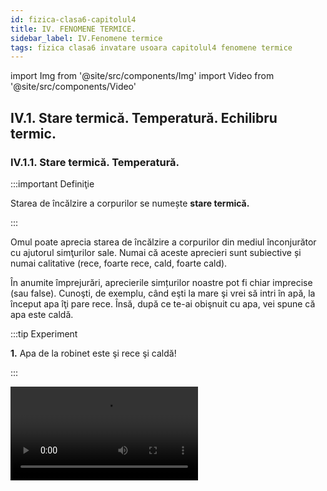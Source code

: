 ```yaml
---
id: fizica-clasa6-capitolul4
title: IV. FENOMENE TERMICE.
sidebar_label: IV.Fenomene termice
tags: fizica clasa6 invatare usoara capitolul4 fenomene termice
---
```



import Img from '@site/src/components/Img'
import Video from '@site/src/components/Video'


## IV.1. Stare termică. Temperatură. Echilibru termic.



### IV.1.1. Stare termică. Temperatură.


:::important Definiţie

Starea de încălzire a corpurilor se numește **stare termică.**

:::
 

Omul poate aprecia starea de încălzire a corpurilor din mediul înconjurător cu ajutorul simţurilor sale. Numai că aceste aprecieri sunt subiective și numai calitative (rece, foarte rece, cald, foarte cald).

În anumite împrejurări, aprecierile simțurilor noastre pot fi chiar imprecise (sau false). Cunoşti, de exemplu, când eşti la mare şi vrei să intri în apă, la început apa îţi pare rece. Însă, după ce te-ai obişnuit cu apa, vei spune că apa este caldă.



:::tip Experiment

**1.** Apa de la robinet este şi rece şi caldă!

:::


<Video src="https://www.youtube.com/embed/TdK1rEJM0C0" />


<br></br>

**Materiale necesare:** trei farfurii adânci (caserole ), apă foarte rece (apă cu câteva cuburi de gheaţă), apă rece de la robinet şi apă caldă (de la robinetul de apă caldă sau încălzită ).


:::warning Atenție

Atenție când lucrezi cu apă caldă să nu te arzi!


:::


**Descrierea experimentului:** 

- Pune în prima farfurie apa foarte rece, în a doua apa rece de la robinet şi în cea de-a treia apa caldă , în cantități egale.

- Introdu mâna stângă în apa foarte rece şi pe cea dreaptă în apa caldă, timp de câteva minute.

- Scoate în același timp ambele mâini și pune-le în vasul cu apă rece de la robinet.

- Observă cum apreciază cele două mâini  starea de încălzire a apei de la robinetul de apă rece.  




:::note Observaţie

Mâna care a stat în apa cu gheață va aprecia apa de la robinet ca fiind caldă, iar cea care a stat în apă caldă va simţi apa de la robinet foarte rece.

:::



**Concluzia experimentului:**
Simțurile noastre, în anumite situații, ne pot da informații eronate ( greșite) despre stare termică a unui corp. 


Pentru a măsura în mod obiectiv cât de cald sau cât de rece este un corp s-a introdus o mărime fizică numită temperatură.



:::important Definiţie
 
**Temperatura** este o mărime fizică de stare, care descrie starea termică a unui corp la un anumit moment de timp. 
 
:::

:::note Observaţie

În 1848, fizicianul britanic **William Thomson (lord Kelvin)** a propus o scară de temperatură care să nu depindă de nicio substanță, numită **scară absolută**, care a fost aleasă ca unitate de măsură în Sistemul Internațional. Scara Kelvin nu are temperaturi negative. 

:::

:::important

[ T ]<sub>SI</sub> = K (Kelvin)

Instrumentul de măsură pentru temperatură se numește termometru.
 
:::


:::note Observaţie

#### Diferite tipuri de termometre:



**- Termometru de laborator cu mercur**

<Img src="fizica/clasa6/capitolul4/4_1_1_Poza1_TermometruDeLaborator.jpg" />



**- Termometru medical(cu mercur)**

<Img src="fizica/clasa6/capitolul4/4_1_1_Poza2_TermometruMedical.jpg" />

**- Termometru medical digital (cu componentă electrică sensibilă la căldură)**

<Img src="fizica/clasa6/capitolul4/4_1_1_Poza3_TermometruMedicalDigital.jpg" />


**- Termometru de exterior**

<Img src="fizica/clasa6/capitolul4/4_1_1_Poza4_TermometruExterior.jpg" />


**- Termometru de cameră (cu alcool colorat)**

<Img src="fizica/clasa6/capitolul4/4_1_1_Poza5_TermometruDeCamera.jpg" />

**- Termometru cu cristale lichide (acestea îşi schimbă culoarea când sunt încălzite). Se lipesc de piele**.

<Img src="fizica/clasa6/capitolul4/4_1_1_Poza6_TermometruCuCristaleLichide.jpg" />

:::



:::important

În 1742, fizicianul suedez **Anders Celsius** a propus o scară de temperatură pentru termometrul cu mercur, numită **scara Celsius** care are două repere :
- Temperatura de topire a gheții de 0°C, la presiune normală.
- Temperatura de fierbere a apei de 100°C, la presiune normală.

Relația dintre scara Kelvin și scara Celsius:

<Img src="fizica/clasa6/capitolul4/4_1_1_Poza7_FormulaKelvin_Celsius.jpg" /> 
 
:::


:::note Observaţie

_La temperatura de zero absolut (0 Kelvin= - 273°C), mișcarea termică încetează._

Folosim simbolul **_T_** pentru temperatura exprimată în Kelvin, pentru scara Celsius folosim simbolul **_t_** și pentru cea exprimată în grade Fahrenheit o notăm cu **_t<sub>F</sub>_**.


Scara Fahrenheit a fost propusă în 1724 de către fizicianul **Daniel Gabriel Fahrenheit**. Fahrenheit este o scară de temperatură utilizată în cadrul sistemului anglo-saxon de unități de măsură. Gradul Fahrenheit, notat cu °F, este unitatea de măsură a temperaturii (tF). 

Relația de transformare între scara Celsius t(°C) și Fahrenheit  tF (°F):


<Img src="fizica/clasa6/capitolul4/4_1_1_Poza8_FormulaGradeFahrenheit.jpg" />



:::



:::caution Problemă model

**1.** Transformă o temperatură de 40°C în Kelvin și grade Fahrenheit.

<Img src="fizica/clasa6/capitolul4/4_1_1_Poza9_ProblemaModel1.jpg" />

:::




:::caution Problemă model

**2.** Transformă o temperatură de 560 K în grade Celsius .

T = 560 – 273,15 = 286,85 °C

:::


:::caution Problemă model

**3.** Calculează variația ( diferența de ) temperatură din tabelul cu temperaturi minime și maxime pe o săptămână :

<Img src="fizica/clasa6/capitolul4/4_1_1_Poza12_Tabel_ProblemaModel3.jpg" />

:::

**Δt<sub>Luni</sub> = t<sub>max</sub> – t<sub>min</sub>** = -1-(-5 )  = -1+5 = 4 °C

**Δt<sub>Marți</sub> = t<sub>max</sub> – t<sub>min</sub>** = 4-(-2 )  = 4+2 = 6 °C

**Δt<sub>Miercuri</sub> = t<sub>max</sub> – t<sub>min</sub>** = -2-(-10 )  = -2+10 = 8°C

**Δt<sub>Joi</sub> = t<sub>max</sub> – t<sub>min</sub>** = 2-(-3 )  = 2+3 = 5 °C

**Δt<sub>Vineri</sub> = t<sub>max</sub> – t<sub>min</sub>** = 0-( -1) = 1 °C

**Δt<sub>Sâmbătă</sub> = t<sub>max</sub> – t<sub>min</sub>** = 5-2 = 3 °C

**Δt<sub>Duminică</sub> = t<sub>max</sub> – t<sub>min</sub>** = 7-1 = 6 °C







<br></br>
<br></br>


### IV.1.2. Echilibru termic.


:::tip Experiment

**2.** Echilibrul termic 

:::


<Video src="https://www.youtube.com/embed/E_QLjjfuOzE" />


**Materiale necesare:**: vas metalic, sursă de încălzire, un borcan de 800g (mare),o sticluţă sau un borcănel care să încapă în borcanul mare, două termometre (pot fi și de cameră), cronometru.

**Descrierea experimentului:** 
- Pune apă rece de la robinet în borcanul mai mic şi măsoară-i temperatura inițială : T<sub>1</sub> = .......... °C,    
- Încălzeşte separat apă , apoi pune-o în borcanul mai mare și măsoară-i temperatura : T<sub>2</sub> = …….. °C
- Pune borcanul mic cu apa rece în borcanul mai mare cu apa caldă și în fiecare pune câte un termometru. Pornește cronometrul.
- Urmăreşte indicaţiile termometrului până când acesta rămâne la aceeaşi temperatură, pe care o notezi cu T<sub>e</sub> = ......... °C. Trece temperaturile celor două ape în următorul tabel:

<Img src="fizica/clasa6/capitolul4/4_1_1_Poza10_Experiment2_Tabel.jpg" />

- Realizează graficul dependenței temperaturilor apei reci, respectiv calde în funcție de timp.

<Img src="fizica/clasa6/capitolul4/4_1_1_Poza11_Experiment2_Grafic.jpg" />




:::note Observaţie

Apa rece își mărește temperatura, iar apa caldă își micșorează temperatura, până ajung la aceeași temperatură.

:::


:::important

Două corpuri cu temperaturi diferite, puse în contact termic, după un anumit timp, ajung să aibă aceeași temperatură (numită **temperatură de echilibru = T<sub>e</sub>**), adică să fie în **echilibru termic**.

:::



<br></br>
<br></br>

### IV.1.3. Modificarea stării termice. Încălzire / Răcire. Transmiterea căldurii.



:::important Definiţie
 
**Încălzirea** este fenomenul termic în care corpul își mărește temperatura. 
 
:::

:::important Definiţie
 
**Răcirea** este fenomenul termic în care corpul își micșorează temperatura.
  
 
:::


:::important

Am văzut că atunci când punem două corpuri în contact termic, după un timp ele ajung la aceeași temperatură. Între cele două corpuri are loc un schimb ( transfer ) de căldură astfel :

- Corpul cald cedează căldură celui rece și se răcește .

- Corpul rece primește căldură de la corpul cald și se încălzește.

Transferul de căldură de la un corp la altul are loc până la egalizarea temperaturii celor două corpuri.

:::



:::important

#### Transmiterea căldurii de la corpul mai cald la corpul mai rece se poate face în trei feluri :

**- Prin conducție, în cazul metalelor, de la capătul încălzit spre cel neîncălzit.**

<Video src="https://www.youtube.com/embed/fZ2WRoAQCow" />


<br></br>



**- Prin convecție, în cazul lichidelor și gazelor, cu ajutorul curenților.**


<Video src="https://www.youtube.com/embed/sbEG9y90J2o" />


<br></br>

**- Prin radiație, de la un corp cald , de la distanță. De exemplu, planeta noastră este încălzită prin radiațiile Soarelui.**

<Video src="https://www.youtube.com/embed/L_EcsHdcHnY" />



:::


<br></br>
<br></br>


## IV.2. Efecte ale schimbării stării termice.



### IV.2.1. Dilatare /Contracție. 


:::important Definiţie
 
**Dilatarea** este fenomenul termic în care un corp își mărește volumul ( adică dimensiunile ) prin încălzire.
 
:::

:::important Definiţie
 
**Contracția** este fenomenul termic în care un corp își micșorează volumul ( adică dimensiunile ) prin răcire.
  
 
:::

### IV.2.1.1. Dilatarea solidelor

:::important

Solidele , în funcție de forma lor, se dilată diferit, astfel:

a)	Solidele sub formă de bară ( tije ) prin încălzire își măresc lungimea, adică suferă o dilatare liniară.

b)	Solidele sub formă de plăci ( la care predomină două dimensiuni, având o grosime mică ) prin încălzire își măresc aria, adică suferă o dilatare superficială ( de suprafață ).

c)	Solidele sub formă de sferă ( bilă ) prin încălzire își măresc volumul, adică suferă o dilatare volumică.

:::


:::important Definiţie

La aceeași variație de temperatură, unele corpuri se dilată mai mult, altele mai puțin. Fiecare material (substanță) este caracterizat printr-o mărime fizică numită coeficient de **dilatare termică liniară, notată cu α.**

:::



Variația relativă a lungimii unei bare, 

<Img className="img-responsive2" src="fizica/clasa6/capitolul4/4_2_1_1_Poza1_VariatiaReatiaALungimiiUneiBare_vers3.jpg" />

este direct proporțională cu variația temperaturii, Δt.


Constanta de proporționalitate dintre cele două variații este chiar coeficientul de dilatare termică liniară .


<Img className="img-responsive2" src="fizica/clasa6/capitolul4/4_2_1_1_Poza2_ConstantaDeProportionalitate_vers3.jpg" />


**l = l<sub>0</sub> ( 1 + α ∙ Δt )**

l = lungimea barei dilatată ( contractată )

l<sub>0</sub> = lungimea barei înainte de încălzire

α = coeficientul de dilatare termică liniară a materialului din care este confecționată bara

Δt = variația temperaturii barei


<Img className="img-responsive2" src="fizica/clasa6/capitolul4/4_2_1_1_Poza3_DesenConstantaDeProportionalitate_vers5.jpg" />


În cazul dilatării volumice, se poate defini un coeficientul de dilatare termică volumică, γ ≈ 3α.









:::tip Experiment

**3.** Dilatarea barelor metalice cu pirometrul cu cadran

:::


<Video src="https://www.youtube.com/embed/eOU25X9PT50" />


**Materiale necesare:**: 3 pirometre cu cadran, 3 bare metalice diferite ( fier, cupru și aluminiu ), chibrit, spirt.

:::warning Atenție

Atenție când lucrezi cu surse de foc !

:::


**Descrierea experimentului:**
 
- Pune spirt în tăvițele pirometrelor.

- Fixează bine bara cu șurubul pirometrului.

- Apride cu chibritul spirtul din tăviță.

- Observă pentru fiecare bară la ce diviziune a cadranului a urcat acul indicator.




:::note Observaţie

Cel mai puțin a urcat acul la bara de fier și cel mai mult la bara de cupru, respectiv aluminiu.

:::


**Concluzia experimentului:**

Barele metalice prin încălzire își măresc lungimea, unele mai puțin( fierul), altele mai mult ( aluminiul, cuprul ).


<br></br>



:::tip Experiment

**4.** Dilatarea unei bile metalice 

:::


<Video src="https://www.youtube.com/embed/n7y2uWoo2Oo" />


**Materiale necesare:**: o bilă metalică și un inel cu același diametru, clește metalic, spirtieră, chibrit, spirt

:::warning Atenție

Atenție când lucrezi cu surse de foc !

:::


**Descrierea experimentului:**
 
- Verifică trecerea bilei prin inelul cu același diametru.

- Încălzește la flacăra spirtierei numai bila prin intermediul unui clește metalic, timp de 3-4 minute.

- Încearcă trecerea bilei încălzite prin inel. 

- Ce observi ?




:::note Observaţie

Bila nu mai trece prin inel.

:::


**Concluzia experimentului:**

Bila prin încălzire și-a mărit volumul, adică s-a dilatat volumic.


<br></br>
<br></br>

### IV.2.1.2. Dilatarea lichidelor



:::tip Experiment

**5.** Dilatarea lichidelor 

:::


<Video src="https://www.youtube.com/embed/a-0_UD8d4jI" />

<br></br>

<Video src="https://www.youtube.com/embed/AfrCcN-e56w" />

<br></br>

**Materiale necesare:**: două flacoane identice, două paiuri ( poți folosi tubul de la pulverizatorul de geamuri ), apă colorată ( tempera ), spirt (alcool sanitar ), sursă de încălzire, vas cu apă, vas cu gura mai largă.

:::warning Atenție

Atenție când lucrezi cu surse de foc! Atenţie să nu te arzi! Fă experimentul numai în prezenţa unui părinte!

:::


**Descrierea experimentului:**
 
- Găureşte dopul flaconului  aproape cât diametrul paiului.

- Introdu forţat paiul în dop. Pentru etanşeizare, aplică pe lângă pai, de jur împrejur, silicon ( miez de pâine umezit, superglue, ceară topită de la o lumânare) .

- Umple ochi cele două flacoane, unul cu apă colorată şi celălalt cu alcool sanitar.
 
- Separat încălzeşte apa, răstoarn-o cu grijă într-un vas cu gura mai largă (preferabil din sticlă) şi introdu, în acelaşi timp, cele două flacoane cu lichide diferite.
 
- Ce observi ?


<Img src="fizica/clasa6/capitolul4/4_2_1_2_Poza1_Experiment5.jpg" />



:::note Observaţie

Lichidele prin încălzire urcă în tub, mai mult alcoolul și mai puțin apa.

:::


**Concluzia experimentului:**

Lichidele prin încălzire își măresc volumul, unele mai puțin ( apa ), altele mai mult ( alcoolul ) .



<br></br>



:::tip Experiment

**6.** Dilatarea aerului

:::


<Video src="https://www.youtube.com/embed/b1lbN5rnjqs" />

<br></br>


**Materiale necesare:**: un flacon de medicamente, apă colorată, tub cu cot de 90° (pai curbat), vas cu apă caldă.



**Descrierea experimentului:**
 
- Ia tubul cu cot de 90° şi cufundă-l cu capătul mai lung într-un vas cu apă colorată până ce în tub apare o coloană de lichid colorat.

- Suflă încet până ce această coloană ajunge aproape de cotul de 90°;

- Introdu tubul în dopul flaconului (după ce în prealabil l-ai găurit) cu extremitatea mai scurtă şi etanşeizează-l cu silicon. Astfel, coloana de lichid colorat va închide aerul aflat în flacon;

- Aşază flaconul cu aer  într-un vas cu apă caldă.
 
- Ce observi ?


<Img src="fizica/clasa6/capitolul4/4_2_1_2_Poza2_Experiment6.jpg" />



:::note Observaţie

Coloana de lichid colorat de pe ramura orizontală a tubului cotat a ieşit din tub .

:::


**Concluzia experimentului:**

Gazele, prin încălzire, îşi măresc volumul, adică se dilată . Aerul din flacon închis de coloana de lichid colorat din tubul cotat, mărindu-şi volumul, nu mai are loc în flacon şi atunci iese din acesta, împingând coloana de lichid colorat.


<br></br>

:::important
Lichidele prin încălzire își măresc volumul, unele mai puțin ( apa ), altele mai mult ( alcoolul ) .


<Img src="fizica/clasa6/capitolul4/4_2_1_2_Poza3_DesenDilatareLichide.jpg" />

Gazele, prin încălzire, îşi măresc volumul, adică se dilată .

<Img src="fizica/clasa6/capitolul4/4_2_1_2_Poza4_DesenDilatareAer.jpg" />

:::



:::note Observaţie

Cum explicăm fenomenul de dilataţie la nivel microscopic? Atomii şi moleculele sunt într-o permanentă mişcare şi se ciocnesc între ei tot timpul. Prin încălzirea corpului, creşte viteza agitaţiei termice şi, implicit, numărul ciocnirilor dintre particule, ceea ce conduce la ocuparea unui spaţiu mai mare .
 
Există un aliaj, numit INVAR ( fier ~64% și nichel ~36%),  care nu se dilată aproape deloc, chiar la încălziri considerabile. Datorită coeficientului de dilatare termică foarte redus (cca.1,2x10<sup>−6</sup> K<sup>−1</sup> ), el este utilizat pentru realizarea de instrumente de precizie pentru ceasornicărie, topografie, aparate și etaloane de măsură etc.
 
Dilataţia la solide este de sute ori mai mică decât la lichide, iar dilataţia la lichide este de 2-10 ori mai mică decât la gaze.


:::


:::caution Aplicațiile și consecințele fenomenelor de dilatare și contractare

1) Termometrul cu lichid ( alcool, mercur ) funcționează pe baza dilatării lichidului, care la încălzire urcă în tubul capilar proporțional cu variația temperaturii lui.

<Img src="fizica/clasa6/capitolul4/4_2_1_2_Poza5_DesenTermometruCuLichid.jpg" />

<Img src="fizica/clasa6/capitolul4/4_2_1_2_Poza5_DesenTermometruCuLichid_PozaReala.jpg" />

2) Podurile metalice au numai un capăt fixat în beton armat, iar celălalt capăt este pus pe niște role care permit deplasarea capătului liber, atunci când vara se dilată sau când se contractă iarna.

<Img src="fizica/clasa6/capitolul4/4_2_1_2_Poza6_DesenPodMetalic.jpg" />

<Img src="fizica/clasa6/capitolul4/4_2_1_2_Poza6_PodMetalic_PozaReala.jpg" />
  
3) La montarea șinelor de cale ferată se lasă un interval ( o anumită distanță) între capatele acestora, numit rostul șinei, pentru a nu se deforma, vara când se dilată.

<Img src="fizica/clasa6/capitolul4/4_2_1_2_Poza7_RostDilatieCaleFerata.jpg" />

<Img src="fizica/clasa6/capitolul4/4_2_1_2_Poza7_RostDilatieCaleFerata_PozaReala.jpg" />


4) Cablurile electrice aeriene sunt astfel dimensionate încât lungimea lor ( l ) dintre doi stâlpi, să fie mai mare decât distanța dintre cei doi stâlpi, pentru a nu se rupe iarna când se contractă.

<Img src="fizica/clasa6/capitolul4/4_2_1_2_Poza8_CabluElectric.jpg" />

<Img src="fizica/clasa6/capitolul4/4_2_1_2_Poza8_CabluElectric_PozaReala.jpg" />
 
5) Conductele de apă caldă / gaze sunt prevăzute, din loc în loc, cu niște coturi ( bucle ) pentru a preveni deformarea acestora la variații mari de temperatură.


<Img src="fizica/clasa6/capitolul4/4_2_1_2_Poza9_ConductaDeGaze.jpg" />

<Img src="fizica/clasa6/capitolul4/4_2_1_2_Poza9_ConductaDeGaze_PozaReala.jpg" />


:::


<br></br>
<br></br>


## IV.2.2. Transformări de stare de agregare 


### IV.2.2.1. Stările de agregare 


:::tip Experiment

**7.** Ce este un solid ?

:::


<Video src="https://www.youtube.com/embed/VGMo2xNJB94" />


**Materiale necesare:** vase de diferite forme, corp solid.


**Descrierea experimentului:** 
- Pune corpul în vasele de forme diferite și observă ce se întâmplă cu forma și volumul acestuia.

:::note Observaţie

_**Corpul solid** își păstrează forma și volumul, indiferent de vasul în care l-am introdus._ 

:::



**Concluzia experimentului:**

Corpurile solide au formă proprie (bine determinată) și volum propriu.  Nu curg.



<br></br>



:::tip Experiment

**8.** Ce este un lichid ?

:::




<Video src="https://www.youtube.com/embed/lTY78tnOA14" />


**Materiale necesare:** vase de diferite forme și gradate, apă colorată.



**Descrierea experimentului:** 
- Pune un anumit volum de apă într-un vas gradat și măsoară-i volumul.
- Răstoarnă apa într-un alt vas gradat cu o formă diferită și observă ce se întâmplă cu forma și volumul apei în noul vas.


:::note Observaţie

_Apa își păstrează volumul, indiferent de vasul în care am introdus-o, dar își schimbă forma.Cum ar fi să pun într-o oală de 10L, 1L de lapte și oala să se umple cu lapte? Poate numai în lumea poveștilor!_  

:::


**Concluzia experimentului:**

**Lichidele** au volum propriu (bine determinat), dar nu au formă proprie (iau forma vasului în care sunt puse). Curg (sunt fluide).



<br></br>



:::tip Experiment

**9.** Ce este un gaz ?

:::


<Video src="https://www.youtube.com/embed/4jCILtKkfpg" />


**Materiale necesare:** două pahare identice, lumânare tip candelă, chibrit, sită de azbest.


:::warning Atenţie

Atenţie când lucrezi cu surse de foc! Fă experimentul numai în prezenţa unui părinte!

:::


**Descrierea experimentului:** 
- Se introduce candela într-un pahar și se aprinde cu chibritul.
- Imediat se acoperă paharul cu sita de azbest pentru a menține fumul rezultat în pahar.
- Se vine cu al doilea pahar, cu gura în jos peste sită și se trage sita, astfel încât fumul să intre și în paharul de deasupra. Observă ce se întâmplă cu forma și volumul fumului în noul vas.



:::note Observaţie

_Fumul (care este gaz) ocupă tot spațiul pus la dispoziție și ia forma noului vas._  

:::


**Concluzia experimentului:**

**Gazele** nu au nici formă proprie (iau forma vasului în care sunt puse) și nici volum propriu (ocupă tot volumul pus la dispoziție). Curg (sunt fluide).




<br></br>



:::tip Experiment

**10.** Compresibile sau incompresibile ?	

:::




<Video src="https://www.youtube.com/embed/AyTdPd7Duis" />


**Materiale necesare:** un corp solid, apă, seringi.



**Descrierea experimentului (Partea 1):** 
- Introdu **corpul solid** în seringă, astupă cu un deget capătul seringii și apasă pistonul seringii pentru a micșora volumul solidului. Ai reușit ?



:::note Observaţie Partea 1

_Nu putem mișca deloc pistonul seringii._  

:::



**Descrierea experimentului (Partea 2):**
- Umple seringa cu **apă**, astupă cu un deget capătul seringii și apasă pistonul seringii pentru a micșora volumul apei. Ai reușit ?


:::note Observaţie Partea 2

_Nu putem mișca deloc pistonul seringii._  

:::


**Descrierea experimentului (Partea 3):**
- Trage **aer** în seringă, astupă cu un deget capătul seringii și apasă pistonul seringii pentru a micșora volumul aerului. Ai reușit ?



:::note Observaţie Partea 3

_Putem mișca mult pistonul seringi, iar dacă îi dăm drumul, revine la poziția inițială. Aerul are și proprietăți elastice_ având drept aplicații obiectele pneumatice (saltele, colaci) și folosirea pneurilor la roți care amortizează șocurile.  

:::


**Concluzia experimentului:**

Numai **gazele** sunt **compresibile** (își pot micșora volumul la o presiune exterioară) , **solidele și lichidele** sunt **incompresibile.** 




#### Cum explicăm proprietățile diferite ale corpurilor în cele trei stări de agregare ?

Aceste proprietăți sunt explicate pe baza structurii interioare a corpurilor și anume forțele intermoleculare (de atracție), respectiv distanțele intermoleculare.


:::important

La **solide** forțele de atracție dintre particule sunt foarte mari și distanțele dintre particule sunt foarte mici. Solidele cristaline au atomii (ionii) așezați ordonat într-o anumită formă, numită rețea cristalină. Ei execută numai mișcări de oscilație în jurul unor poziții fixe, numite nodurile rețelei. Atomii solidului sunt lipiți și de aceea nu se mișcă unii față de alții și se atrag considerabil. Iată de ce solidele au și formă și volum proprii, **sunt incompresibile** (dacă atomii sunt lipiți, nu avem cum să mai micșorăm distanța dintre ei).

:::


:::important

La **lichide** forțele de atracție dintre particule sunt mai mici ca la solide și distanțele dintre particule sunt puțin mai mari ca la solide. Moleculele execută atât mișcări de oscilație , cât și de translație . Moleculele  se mișcă unele față de altele și se atrag puțin. Iată de ce lichidele nu au formă, dar au volum propriu, sunt **incompresibile**.

:::


:::important

La **gaze** forțele de atracție dintre particule sunt foarte mici (neglijabile) și distanțele dintre particule sunt foarte mari . Moleculele execută atât mișcări de rotație , cât și de translație . Moleculele  se mișcă mult unele față de altele (au loc suficient) și nu se atrag. Iată de ce gazele nu au formă, nu au volum propriu și sunt **compresibile**.

:::

<Img src="fizica/clasa6/capitolul4/4_2_2_1_Poza1_Experiment10_SolideLichideGaze.jpg" />


<br></br>
<br></br>


### IV.2.2.2. Transformări de stări de agregare


În următoarea schemă sunt definite toate cele șase fenomene care au loc cu schimbarea stării de agregare:

<Img src="fizica/clasa6/capitolul4/4_2_2_2_Poza1_SchemaSchimbareStariDeAgregare.jpg" />


Fenomenele care au loc cu schimbarea stării de agregare se studiază pe perechi, fiecare pereche având două fenomene opuse.



### IV.2.2.2.1. Topirea și solidificarea.

:::important Definiţie

**Topirea** este fenomenul de trecere unei substanțe din stare solidă în stare lichidă, prin încălzire . 

:::


:::important Definiţie

**Solidificarea** este fenomenul invers topirii și constă în trecerea unei substanțe din stare lichidă în stare solidă, prin răcire. 

:::



:::tip Experiment

**11.** Cum se topește gheața ?

:::


<Video src="https://www.youtube.com/embed/grAUzgaA6HI" />


**Materiale necesare:** gheață, pahar transparent și un termometru (poate fi și de cameră).



**Descrierea experimentului:** 
- Pune în pahar gheață de la congelator.
- Introdu termometrul în gheață .
- Agită continuu cu termometru gheața.
- Urmărește indicațiile termometrului în timp, de la apariția primei picături până la topirea completă a gheții.

- Ce observi ?


:::note Observaţie

_Gheața începe să se topească la 0°C. Pe parcursul topirii (de la apariția primei picături până la topirea ultimului cristal), temperatura a rămas la 0°C._  

:::


#### Legile topirii / solificării:

:::important Definiţie

**I.** Fiecare substanță începe să se topească (să se solidifice) la o anumită temperatură, numită **temperatură de topire (notată cu T<sub>t</sub> )**,  care este o constantă de material (o luăm din tabel). 

**Temperatura de topire** a unei substanțe coincide cu **temperatura de solidificare** (T<sub>s</sub>).
   
**T<sub>t</sub> = T<sub>s</sub> = constantă de material**
 
:::


:::important Definiţie

**II.** **Pe parcursul topirii unei substanțe** (de la apariția primei picături până la topirea ultimului cristal), temperatura de topire rămâne constantă, dacă presiunea ramâne constantă. 

:::





:::tip Experiment

**12.** Anomalia apei!

:::


<Video src="https://www.youtube.com/embed/mZyILFmP0UI" />


**Materiale necesare:** o sticlă , apă de la robinet, congelator.



**Descrierea experimentului:** 
- Umple o sticlă cu apă.
- Introdu sticla la congelator, până îngheață toată apa.
- Ce observi ?


:::note Observaţie

_Apa înghețată a dat pe dinafară._  

:::


**Concluzia experimentului:**

Apa, la înghețare (solidificare), și-a mărit volumul (anomalia apei). 





<br></br>
<br></br>



### IV.2.2.2.2. Vaporizarea și condensarea

:::important Definiţie

**Vaporizarea** este fenomenul de trecere a unei substanțe din stare lichidă în stare  gazoasă (vapori), prin încălzire. 

:::


:::important Definiţie

**Condensarea** este fenomenul de trecere a unei substanțe din stare gazoasă în stare lichidă, prin răcire. Este fenomenul invers al vaporizării. 

:::


#### Vaporizarea poate avea loc în două moduri :
- **Evaporarea** este vaporizarea care are loc doar la suprafața lichidului.
- **Fierberea** este vaporizarea care are loc în toată masa lichidului și începe odată cu apariția primului clocot. 





:::tip Experiment

**13.** Cum fierbe apa ?

:::



<Video src="https://www.youtube.com/embed/TkkeEBrJzmM" />


**Materiale necesare:** pahar Erlenmeyer cu apă distilată, spirtieră, trepied, sită de azbest, dop cu termometru, cronometru.

:::warning Atenţie

Atenţie când lucrezi cu surse de foc!  Fă experimentul numai în prezenţa unui părinte!

:::




**Descrierea experimentului:** 
- Pune paharul cu apă pe sită și trepied.
- Măsoară temperatura inițială a apei.
- Aprinde spirtiera și pornește cronometrul la începerea încălzirii apei.
- Măsoară timpul la fiecare creștere a temperaturii apei cu 10°C și trece datele în următorul tabel: 



<Img src="fizica/clasa6/capitolul4/4_2_2_2_2_Poza1_Experimentul13_Tabel.jpg" />


- Ce observi ?

:::note Observaţie 

_Apa începe să fiarbă la 100°C. Pe parcursul fierberii, temperatura apei rămâne la 100°C, chiar dacă continuăm încălzirea._  

:::

- Reprezintă graficul dependenței temperaturii în funcție de timp.


<Img src="fizica/clasa6/capitolul4/4_2_2_2_2_Poza2_Experimentul13_Grafic.jpg" />

- Fenomenele corespunzătoare fiecărui segment sunt :

  - AB, BC, CD  reprezintă evaporarea apei 
  - DE reprezintă fierberea apei


#### Legile fierberii:

:::important Definiţie

**I.** Fiecare lichid începe să fiarbă la o anumită temperatură numită temperatură de fierbere, T<sub>f</sub>  care este o constantă de material (tabel).

:::

:::important Definiţie

**II.** Pe parcursul fierberii unui lichid (de la primul clocot până la vaporizarea completă) **temperatura de fierbere este constantă, la aceeași presiune.**

:::


#### Tabel cu constante fizice (de material).


<Img src="fizica/clasa6/capitolul4/4_2_2_2_2_Poza3_TabelCuConstanteDeMaterial.jpg" />





:::tip Experiment

**14.** Condensarea apei

:::



<Video src="https://www.youtube.com/embed/rMa5gtzNxXA" />


**Materiale necesare:** pahar, congelator.


**Descrierea experimentului:** 
- Ia un pahar curat și uscat și pune-l la congelator, timp de 10-15 minute.
- Scoate paharul din congelator. 

- Ce observi pe pereții săi  după câteva minute?





:::note Observaţie

_Pe pereții paharului sunt picături de apă._  

:::



**Concluzia experimentului:**

Apa apărută de nicăieri s-a format prin condensarea vaporilor de apă din cameră, care venind în contact cu pereții reci ai paharului, se răcesc și se transformă în picături mici de apă.




<br></br>
<br></br>



### IV.2.2.2.3. Sublimarea și desublimarea

:::important Definiţie

**Sublimarea** este fenomenul de transformare a unei substanțe din stare solidă direct în stare gazoasă, prin încălzire.

:::


:::important Definiţie

**Desublimarea** este fenomenul invers al sublimării, de transformare a unei substanțe din stare gazoasă (de vapori) direct în stare solidă, prin răcire.

:::


:::note Observaţie

Substanțe ca naftalina, camforul, acidul benzoic, iodul și altele au proprietatea de a trece din stare solidă direct în stare de vapori. Și tungstenul din filamentul becului sublimează lent ducând la subțierea filamentului și în final la arderea lui.  

:::



:::tip Experiment

**15.** Sublimarea naftalinei

:::




<Video src="https://www.youtube.com/embed/8ddum7B8vhQ" />


**Materiale necesare:** naftalină (de la magazinul de chimicale), apă fiartă, un borcan de 800g, pahar Erlenmeyer cu dop prevăzut cu un tub și termometru, vas cu apă fiartă.


:::warning Atenţie

Atenție să nu te arzi cu apa fiartă!  Atenție, naftalina este inflamabilă și trebuie încălzită pe baie de apă fiartă! Naftalina este toxică, deci nu o atinge, nu o gusta și nu inspira vaporii săi! Fă experimentul numai în prezenţa unui părinte!

:::


**Descrierea experimentului:** 
- Pune naftalina în pahar, într-un strat de un deget și închide-o cu dopul.
- Pune apa într-o cratiță, astfel încât nivelul ei să depășească cu puțin naftalina din pahar (strat de două degete) și fierbe apa. 
- Introdu sticla cu naftalină în baia de apă fiartă și urmărește pereții paharului.

- Ce observi ?





:::note Observaţie

_În scurt timp apar cristale de naftalină sub formă de ace, pe pereții sticlei._  

:::



**Concluzia experimentului:**

Naftalina, prin încălzire, a sublimat și s-a transformat în vapori de naftalină. Vaporii de naftalină , dând de pereții mai reci ai sticlei, a desublimat și s-a transformat în stare solidă, sub formă de cristale aciculare.




<br></br>
<br></br>

### IV.2.2.3. Circuitul apei în natură


Pe scoarța globului pământesc există mari suprafețe de apă, sub formă de râuri, lacuri, mări şi oceane,


Sub acţiunea radiaţiei Soarelui, aceste ape se evaporă în aerul atmosferic.


:::important

Când condensarea vaporilor de apă are loc la suprafața pământului se formează **ceaţa.**

<Img src="fizica/clasa6/capitolul4/4_2_2_3_Poza1_Ceata.jpg" />


:::






:::important

Când condensarea vaporilor are loc la înălţimi mai mari în atmosferă se formează **norii.**

<Img src="fizica/clasa6/capitolul4/4_2_2_3_Poza2_Nori.jpg" />

:::


:::important

Când picăturile mici de apă din care sunt formaţi norii se unesc, fiind mai mari și mai grele nu mai pot pluti în atmosferă şi cad pe pământ sub formă de **ploaie.**

<Img src="fizica/clasa6/capitolul4/4_2_2_3_Poza3_Ploaie.jpg" />

:::




:::important

Iarna, când temperatura aerului scade sub 0°C, picăturile de apă din nori îngheaţă ( se solidifică ) sub forma unor ace, care prin unire formează cristale mai mari, numite **fulgi de zăpadă.**

<Img src="fizica/clasa6/capitolul4/4_2_2_3_Poza4_Ninsoare.jpg" />

:::




:::important

În dimineţile care urmează după nopţile senine de vară apare **roua** prin condensarea vaporilor de apă din aer la contactul cu suprafaţa Pământului ( iarbă, flori, etc).

<Img src="fizica/clasa6/capitolul4/4_2_2_3_Poza5_Roua.jpg" />

:::


:::important

Primăvara şi toamna, când vaporii de apă  din aer vin în contact  cu obiecte de pe Pământ cu temperatura sub 0°C se formează **bruma** prin desublimarea vaporilor de apă din aer.

<Img src="fizica/clasa6/capitolul4/4_2_2_3_Poza6_Bruma.jpg" />

:::







